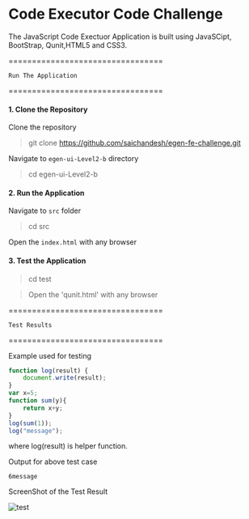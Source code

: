 Code Executor Code Challenge
=================================

The JavaScript Code Exectuor Application is built using JavaSCipt, BootStrap, Qunit,HTML5 and CSS3. 

=================================

	Run The Application

=================================
#### 1. Clone the Repository

Clone the repository

> git clone https://github.com/saichandesh/egen-fe-challenge.git

Navigate to `egen-ui-Level2-b` directory

> cd egen-ui-Level2-b

#### 2. Run the Application

Navigate to `src` folder

> cd src

Open the `index.html` with any browser

#### 3. Test the Application

> cd test

> Open the 'qunit.html' with any browser


=================================

	Test Results

=================================

Example used for testing

```javascript
function log(result) {
    document.write(result);
}
var x=5;
function sum(y){
	return x+y;
}
log(sum(1));
log("message");
```
where log(result) is helper function.

Output for above test case

```
6message
```
ScreenShot of the Test Result

![test](https://cloud.githubusercontent.com/assets/10813082/25818083/6aaf2e08-33f7-11e7-9a01-2acf6412b3e9.JPG)
